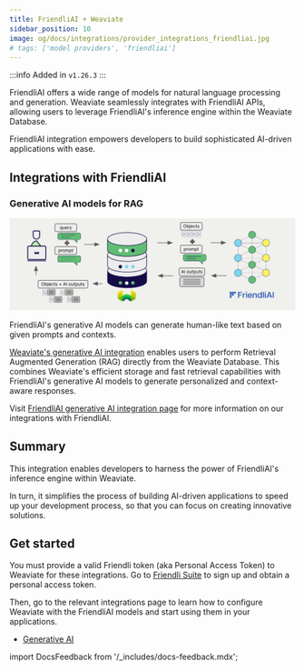 ```yaml
---
title: FriendliAI + Weaviate
sidebar_position: 10
image: og/docs/integrations/provider_integrations_friendliai.jpg
# tags: ['model providers', 'friendliai']
---
```


<!-- Note: for images, use https://docs.google.com/presentation/d/15opIcJuaIjEEcs_1Zm8B6pccox2p7_MHSjCnRv4dPfU/edit?usp=sharing -->

:::info Added in `v1.26.3`
:::

FriendliAI offers a wide range of models for natural language processing and generation. Weaviate seamlessly integrates with FriendliAI APIs, allowing users to leverage FriendliAI's inference engine within the Weaviate Database.

FriendliAI integration empowers developers to build sophisticated AI-driven applications with ease.

## Integrations with FriendliAI

### Generative AI models for RAG

![Single prompt RAG integration generates individual outputs per search result](../_includes/integration_friendliai_rag_single.png)

FriendliAI's generative AI models can generate human-like text based on given prompts and contexts.

[Weaviate's generative AI integration](./generative.md) enables users to perform Retrieval Augmented Generation (RAG) directly from the Weaviate Database. This combines Weaviate's efficient storage and fast retrieval capabilities with FriendliAI's generative AI models to generate personalized and context-aware responses.

Visit [FriendliAI generative AI integration page](./generative.md) for more information on our integrations with FriendliAI.

## Summary

This integration enables developers to harness the power of FriendliAI's inference engine within Weaviate.

In turn, it simplifies the process of building AI-driven applications to speed up your development process, so that you can focus on creating innovative solutions.

## Get started

You must provide a valid Friendli token (aka Personal Access Token) to Weaviate for these integrations. Go to [Friendli Suite](https://suite.friendli.ai/) to sign up and obtain a personal access token.

Then, go to the relevant integrations page to learn how to configure Weaviate with the FriendliAI models and start using them in your applications.

- [Generative AI](./generative.md)

import DocsFeedback from '/_includes/docs-feedback.mdx';

<DocsFeedback/>
